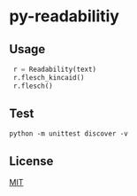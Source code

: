 # py-readabilitiy

## Usage

```python
 r = Readability(text)
 r.flesch_kincaid()
 r.flesch()
```

## Test

```shell
python -m unittest discover -v
```

## License

[MIT](LICENSE)
